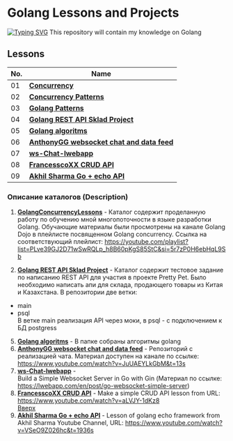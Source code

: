 <a id="anchor"></a>
# Golang Lessons and Projects
[![Typing SVG](https://readme-typing-svg.herokuapp.com?color=%2336BCF7&lines=Golang+Lessons+and+Projects)](https://github.com/Splucheviy)
This repository will contain my knowledge on Golang
## Lessons
| **No.** | **Name** | 
| ------- | -------- | 
|	01  | **[Concurrency](https://github.com/Splucheviy/GolangProjects/tree/main/GolangConcurrencyLessons)** | 
|	02	| **[Concurrency Patterns]()** | 
|	03	| **[Golang Patterns]()** | 
|	04	| **[Golang REST API Sklad Project](https://github.com/Splucheviy/restApiSkladProject)** | 
|	05	| **[Golang algoritms](https://github.com/Splucheviy/Golang-algoritms)** |
|	06	| **[AnthonyGG websocket chat and data feed](https://github.com/Splucheviy/AnthonyGG-ws-chat)** | 
|	07	| **[ws-Chat-lwebapp](https://github.com/Splucheviy/ws-Chat-lwebapp)** | 
|	08	| **[FrancesscoXX CRUD API](https://github.com/Splucheviy/FrancesscoxxCRUDApiLesson/tree/main)** | 
|	09	| **[Akhil Sharma Go + echo API](https://github.com/Splucheviy/akhilsharmaEchoLesson)** | 

### Описание каталогов (Description)
1. **[GolangConcurrencyLessons](https://github.com/Splucheviy/GolangProjects/tree/main/GolangConcurrencyLessons)** - 
  Каталог содержит проделанную работу по обучению мной многопоточности в языке разработки Golang. Обучающие материалы были просмотрены на канале Golang Dojo в плейлисте посвященном Golang concurrency. Ссылка на соответствующий плейлист: https://youtube.com/playlist?list=PLve39GJ2D71wSwRQLp_h8B60pKgS85StC&si=5r7zP0H6ebHqL9Sb

4. **[Golang REST API Sklad Project](https://github.com/Splucheviy/restApiSkladProject)** - 
  Каталог содержит тестовое задание по написанию REST API для участия в проекте Pretty Pet.  Было необходимо написать апи для склада, продающего товары из Китая и Казахстана. В репозитории две ветки:
- main
- psql  
  В ветке main реализация API через моки, в psql - с подключением к БД postgress  

5. **[Golang algoritms](https://github.com/Splucheviy/Golang-algoritms)** - 
  В папке собраны алгоритмы golang  
6. **[AnthonyGG websocket chat and data feed](https://github.com/Splucheviy/AnthonyGG-ws-chat)** - 
  Репозиторий с реализацией чата. Материал доступен на канале по ссылке: https://www.youtube.com/watch?v=JuUAEYLkGbM&t=13s         
7. **[ws-Chat-lwebapp](https://github.com/Splucheviy/ws-Chat-lwebapp)** -       
  Build a Simple Websocket Server in Go with Gin (Материал по ссылке: https://lwebapp.com/en/post/go-websocket-simple-server)     
8. **[FrancesscoXX CRUD API](https://github.com/Splucheviy/FrancesscoxxCRUDApiLesson/tree/main)** - Make a simple CRUD API lesson from URL: https://www.youtube.com/watch?v=aLVJY-1dKz8  
  [Вверх](#anchor)
9. **[Akhil Sharma Go + echo API](https://github.com/Splucheviy/akhilsharmaEchoLesson)** - Lesson of golang echo framework from Akhil Sharma Youtube Channel, URL: https://www.youtube.com/watch?v=VSeO9Z026hc&t=1936s
